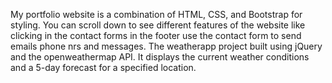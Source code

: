 
My portfolio website is a combination of HTML, CSS, and Bootstrap for styling.
You can scroll down to see different features of the website like clicking in the contact forms in the footer use the contact form to send emails phone nrs and messages.
The weatherapp project built using jQuery and the openweathermap API. It displays the current weather conditions and a 5-day forecast for a specified location.


